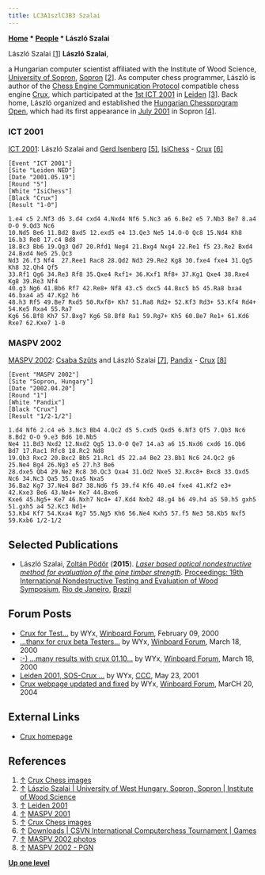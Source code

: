 ```yaml
---
title: LC3A1szlC3B3 Szalai
---
```

**[Home](Home "Home") \* [People](People "People") \* László Szalai**



 [](http://titanic.nyme.hu/%7Ewyx/crux/images.htm) László Szalai <a id="cite-note-1" href="#cite-ref-1">[1]</a> 
**László Szalai**,  

a Hungarian computer scientist affiliated with the Institute of Wood Science, [University of Sopron](University_of_Sopron "University of Sopron"), [Sopron](https://en.wikipedia.org/wiki/Sopron) <a id="cite-note-2" href="#cite-ref-2">[2]</a>. 
As computer chess programmer, László is author of the [Chess Engine Communication Protocol](Chess_Engine_Communication_Protocol "Chess Engine Communication Protocol") compatible chess engine [Crux](Crux "Crux"), which participated at the [1st ICT 2001](ICT_2001 "ICT 2001") in [Leiden](https://en.wikipedia.org/wiki/Leiden) <a id="cite-note-3" href="#cite-ref-3">[3]</a>. Back home, László organized and established the [Hungarian Chessprogram Open](Hungarian_Chessprogram_Open "Hungarian Chessprogram Open"), which had its first appearance in [July 2001](MASPV_2001 "MASPV 2001") in Sopron <a id="cite-note-4" href="#cite-ref-4">[4]</a>. 



### ICT 2001


 [](http://titanic.nyme.hu/%7Ewyx/crux/images.htm) 
[ICT 2001](ICT_2001 "ICT 2001"): László Szalai and [Gerd Isenberg](Gerd_Isenberg "Gerd Isenberg") <a id="cite-note-5" href="#cite-ref-5">[5]</a>, [IsiChess](IsiChess "IsiChess") - [Crux](Crux "Crux") <a id="cite-note-6" href="#cite-ref-6">[6]</a>




```
[Event "ICT 2001"]
[Site "Leiden NED"]
[Date "2001.05.19"]
[Round "5"]
[White "IsiChess"]
[Black "Crux"]
[Result "1-0"]

1.e4 c5 2.Nf3 d6 3.d4 cxd4 4.Nxd4 Nf6 5.Nc3 a6 6.Be2 e5 7.Nb3 Be7 8.a4 O-O 9.Qd3 Nc6 
10.Nd5 Be6 11.Bd2 Bxd5 12.exd5 e4 13.Qe3 Ne5 14.O-O Qc8 15.Nd4 Kh8 16.b3 Re8 17.c4 Bd8 
18.Bc3 Bb6 19.Qg3 Qd7 20.Rfd1 Neg4 21.Bxg4 Nxg4 22.Re1 f5 23.Re2 Bxd4 24.Bxd4 Ne5 25.Qc3 
Nd3 26.f3 Nf4  27.Ree1 Rac8 28.Qd2 Nd3 29.Re2 Kg8 30.fxe4 fxe4 31.Qg5 Kh8 32.Qh4 Qf5 
33.Rf1 Qg6 34.Re3 Rf8 35.Qxe4 Rxf1+ 36.Kxf1 Rf8+ 37.Kg1 Qxe4 38.Rxe4 Kg8 39.Re3 Nf4 
40.g3 Ng6 41.Bb6 Rf7 42.Re8+ Nf8 43.c5 dxc5 44.Bxc5 b5 45.Ra8 bxa4 46.bxa4 a5 47.Kg2 h6 
48.h3 Rf5 49.Be7 Rxd5 50.Rxf8+ Kh7 51.Ra8 Rd2+ 52.Kf3 Rd3+ 53.Kf4 Rd4+ 54.Ke5 Rxa4 55.Ra7 
Kg6 56.Bf8 Kh7 57.Bxg7 Kg6 58.Bf8 Ra1 59.Rg7+ Kh5 60.Be7 Re1+ 61.Kd6 Rxe7 62.Kxe7 1-0

```

### MASPV 2002


 [](http://titanic.nyme.hu/~wyx/maspv2002/images.htm) 
[MASPV 2002](MASPV_2002 "MASPV 2002"): [Csaba Szûts](Csaba_Sz%C3%BBts "Csaba Szûts") and László Szalai <a id="cite-note-7" href="#cite-ref-7">[7]</a>, [Pandix](Pandix "Pandix") - [Crux](Crux "Crux") <a id="cite-note-8" href="#cite-ref-8">[8]</a>




```
[Event "MASPV 2002"]
[Site "Sopron, Hungary"]
[Date "2002.04.20"]
[Round "1"]
[White "Pandix"]
[Black "Crux"]
[Result "1/2-1/2"]

1.d4 Nf6 2.c4 e6 3.Nc3 Bb4 4.Qc2 d5 5.cxd5 Qxd5 6.Nf3 Qf5 7.Qb3 Nc6 8.Bd2 O-O 9.e3 Bd6 10.Nb5 
Ne4 11.Bd3 Nxd2 12.Nxd2 Qg5 13.O-O Qe7 14.a3 a6 15.Nxd6 cxd6 16.Qb6 Bd7 17.Rac1 Rfc8 18.Rc2 Nd8 
19.Qb3 Rxc2 20.Bxc2 Bb5 21.Rc1 d5 22.a4 Be2 23.Bb1 Nc6 24.Qc2 g6 25.Ne4 Bg4 26.Ng3 e5 27.h3 Be6 
28.dxe5 Qb4 29.Ne2 Rc8 30.Qc3 Qxa4 31.Qd2 Nxe5 32.Rxc8+ Bxc8 33.Qxd5 Nc6 34.Nc3 Qa5 35.Qxa5 Nxa5 
36.Ba2 Kg7 37.Ne4 Bd7 38.Nd6 f5 39.f4 Kf6 40.e4 fxe4 41.Kf2 e3+ 42.Kxe3 Be6 43.Ne4+ Ke7 44.Bxe6
Kxe6 45.Ng5+ Ke7 46.Nxh7 Nc4+ 47.Kd4 Nxb2 48.g4 b6 49.h4 a5 50.h5 gxh5 51.gxh5 a4 52.Kc3 Nd1+ 
53.Kb4 Kf7 54.Kxa4 Kg7 55.Ng5 Kh6 56.Ne4 Kxh5 57.f5 Ne3 58.Kb5 Nxf5 59.Kxb6 1/2-1/2

```

## Selected Publications


* László Szalai, [Zoltán Pödör](https://dblp.uni-trier.de/pers/hd/p/P=ouml=d=ouml=r:Zolt=aacute=n) (**2015**). *[Laser based optical nondestructive method for evaluation of the pine timber strength](https://www.researchgate.net/publication/287194131_Laser_based_optical_nondestructive_method_for_evaluation_of_the_pine_timber_strength)*. [Proceedings: 19th International Nondestructive Testing and Evaluation of Wood Symposium](https://www.fs.usda.gov/treesearch/pubs/49713), [Rio de Janeiro](https://en.wikipedia.org/wiki/Rio_de_Janeiro), [Brazil](https://en.wikipedia.org/wiki/Brazil)


## Forum Posts


* [Crux for Test...](http://www.open-aurec.com/wbforum/viewtopic.php?f=18&t=30865) by WYx, [Winboard Forum](Computer_Chess_Forums "Computer Chess Forums"), February 09, 2000
* [...thanx for crux beta Testers...](http://www.open-aurec.com/wbforum/viewtopic.php?f=18&t=31110) by WYx, [Winboard Forum](Computer_Chess_Forums "Computer Chess Forums"), March 18, 2000
* [:-) ...many results with crux 01.10...](http://www.open-aurec.com/wbforum/viewtopic.php?f=18&t=31147) by WYx, [Winboard Forum](Computer_Chess_Forums "Computer Chess Forums"), March 18, 2000
* [Leiden 2001, SOS-Crux ...](https://www.stmintz.com/ccc/index.php?id=171247) by WYx, [CCC](CCC "CCC"), May 23, 2001
* [Crux webpage updated and fixed](http://www.open-aurec.com/wbforum/viewtopic.php?f=18&t=46976) by WYx, [Winboard Forum](Computer_Chess_Forums "Computer Chess Forums"), MarCH 20, 2004


## External Links


* [Crux homepage](http://titanic.nyme.hu/%7Ewyx/crux/)


## References


 1. <a id="cite-ref-1" href="#cite-note-1">↑</a> [Crux Chess images](http://titanic.nyme.hu/%7Ewyx/crux/images.htm) 
2. <a id="cite-ref-2" href="#cite-note-2">↑</a> [Lászlo Szalai | University of West Hungary, Sopron, Sopron | Institute of Wood Science](https://www.researchgate.net/profile/Laszlo_Szalai)
3. <a id="cite-ref-3" href="#cite-note-3">↑</a> [Leiden 2001](http://titanic.nyme.hu/%7Ewyx/csvn2001/)
4. <a id="cite-ref-4" href="#cite-note-4">↑</a> [MASPV 2001](http://titanic.nyme.hu/~wyx/maspv2001/indexeng.htm)
 5. <a id="cite-ref-5" href="#cite-note-5">↑</a> [Crux Chess images](http://titanic.nyme.hu/%7Ewyx/crux/images.htm) 
6. <a id="cite-ref-6" href="#cite-note-6">↑</a> [Downloads | CSVN International Computerchess Tournament | Games](http://www.csvn.nl/index.php?option=com_docman&task=cat_view&gid=39&Itemid=26&lang=en&limitstart=10)
 7. <a id="cite-ref-7" href="#cite-note-7">↑</a> [MASPV 2002 photos](http://titanic.nyme.hu/~wyx/maspv2002/images.htm) 
8. <a id="cite-ref-8" href="#cite-note-8">↑</a> [MASPV 2002 - PGN](http://titanic.nyme.hu/~wyx/maspv2002/indexeng.htm)

**[Up one level](People "People")**







 
